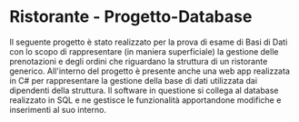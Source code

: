 # Ristorante - Progetto-Database
Il seguente progetto è stato realizzato per la prova di esame di Basi di Dati con lo scopo di rappresentare (in maniera superficiale) la gestione delle prenotazioni e degli ordini che riguardano la struttura di un ristorante generico. All'interno del progetto è presente anche una web app realizzata in C# per rappresentare la gestione della base di dati utilizzata dai dipendenti della struttura. Il software in questione si collega al database realizzato in SQL e ne gestisce le funzionalità apportandone modifiche e inserimenti al suo interno. 
